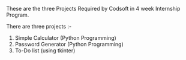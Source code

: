 These are the three Projects Required by Codsoft in 4 week Internship Program.

There are three projects :-
1. Simple Calculator (Python Programming)
2. Password Generator (Python Programming)
3. To-Do list (using tkinter)
